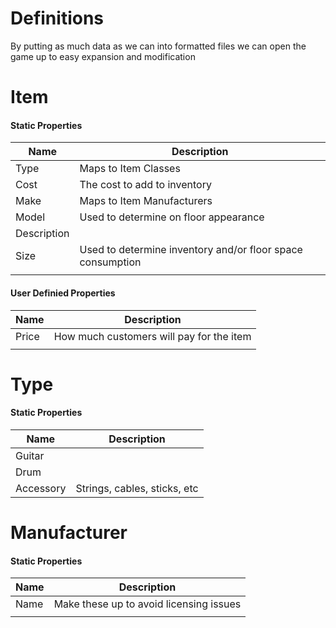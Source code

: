 # Definitions
By putting as much data as we can into formatted files we can open the game up to easy expansion and modification

# Item
#### Static Properties
|Name|Description|
|-|-|
|Type|Maps to Item Classes|
|Cost|The cost to add to inventory|
|Make|Maps to Item Manufacturers|
|Model|Used to determine on floor appearance|
|Description||
|Size|Used to determine inventory and/or floor space consumption|
|||

#### User Definied Properties
|Name|Description|
|-|-|
|Price|How much customers will pay for the item|
|||

# Type
#### Static Properties
|Name|Description|
|-|-|
|Guitar||
|Drum||
|Accessory|Strings, cables, sticks, etc|

# Manufacturer
#### Static Properties
|Name|Description|
|-|-|
|Name|Make these up to avoid licensing issues|
|||